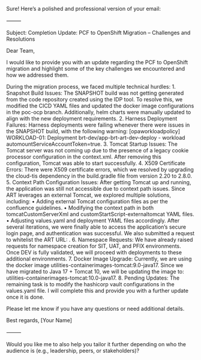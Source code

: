 Sure! Here’s a polished and professional version of your email:

⸻

Subject: Completion Update: PCF to OpenShift Migration – Challenges and Resolutions

Dear Team,

I would like to provide you with an update regarding the PCF to OpenShift migration and highlight some of the key challenges we encountered and how we addressed them.

During the migration process, we faced multiple technical hurdles:
	1.	Snapshot Build Issues:
The SNAPSHOT build was not getting generated from the code repository created using the IDP tool. To resolve this, we modified the CICD YAML files and updated the docker image configurations in the poc-ocp branch. Additionally, helm charts were manually updated to align with the new deployment requirements.
	2.	Harness Deployment Failures:
Harness deployments were failing whenever there were issues in the SNAPSHOT build, with the following warning:
[opaworkloadpolicy] WORKLOAD-01: Deployment brt-dev/app-brt-art-dev-deploy - workload automountServiceAccountToken=true.
	3.	Tomcat Startup Issues:
The Tomcat server was not coming up due to the presence of a legacy cookie processor configuration in the context.xml. After removing this configuration, Tomcat was able to start successfully.
	4.	X509 Certificate Errors:
There were X509 certificate errors, which we resolved by upgrading the cloud-tis dependency in the build.gradle file from version 2.20 to 2.8.0.
	5.	Context Path Configuration Issues:
After getting Tomcat up and running, the application was still not accessible due to context path issues. Since ART leverages an external Tomcat, we explored multiple solutions, including:
	•	Adding external Tomcat configuration files as per the confluence guidelines.
	•	Modifying the context path in both tomcatCustomServerXml and customStartScript-externaltomcat YAML files.
	•	Adjusting values.yaml and deployment YAML files accordingly.
After several iterations, we were finally able to access the application’s secure login page, and authentication was successful.
We also submitted a request to whitelist the ART URL:
.
	6.	Namespace Requests:
We have already raised requests for namespace creation for SIT, UAT, and PFIX environments. Once DEV is fully validated, we will proceed with deployments to these additional environments.
	7.	Docker Image Upgrade:
Currently, we are using the docker image utilities-containerimages-tomcat:9.0-java17. Since we have migrated to Java 17 + Tomcat 10, we will be updating the image to:
utilities-containerimages-tomcat:10.0-java17.
	8.	Pending Updates:
The remaining task is to modify the hashicorp vault configurations in the values.yaml file. I will complete this and provide you with a further update once it is done.

Please let me know if you have any questions or need additional details.

Best regards,
[Your Name]

⸻

Would you like me to also help you tailor it further depending on who the audience is (e.g., leadership, peers, or stakeholders)?